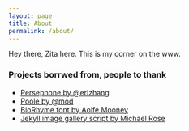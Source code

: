 ```yaml
---
layout: page
title: About
permalink: /about/
---
```


Hey there, Zita here. This is my corner on the www.

### Projects borrwed from, people to thank

- [Persephone by @erlzhang](https://github.com/erlzhang/jekyll-theme-persephone)
- [Poole by @mod](https://github.com/poole/poole)
- [BioRhyme font by Aoife Mooney](https://fonts.google.com/specimen/BioRhyme/)
- [Jekyll image gallery script by Michael Rose](https://github.com/mmistakes/jekyll-sample-content)